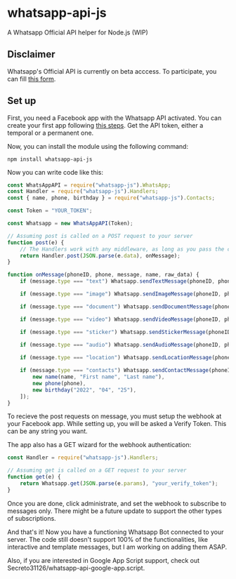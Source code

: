 # whatsapp-api-js
A Whatsapp Official API helper for Node.js (WIP)

## Disclaimer

Whatsapp's Official API is currently on beta acccess.
To participate, you can fill [this form](https://www.facebook.com/business/m/whatsapp/business-api).

## Set up

First, you need a Facebook app with the Whatsapp API activated.
You can create your first app following [this steps](https://developers.facebook.com/docs/whatsapp/getting-started/signing-up).
Get the API token, either a temporal or a permanent one.

Now, you can install the module using the following command:

```
npm install whatsapp-api-js
```


Now you can write code like this:

```js
const WhatsAppAPI = require("whatsapp-js").WhatsApp;
const Handler = require("whatsapp-js").Handlers;
const { name, phone, birthday } = require("whatsapp-js").Contacts;

const Token = "YOUR_TOKEN";

const Whatsapp = new WhatsAppAPI(Token);

// Assuming post is called on a POST request to your server
function post(e) {
    // The Handlers work with any middleware, as long as you pass the correct data
    return Handler.post(JSON.parse(e.data), onMessage);
}

function onMessage(phoneID, phone, message, name, raw_data) {
    if (message.type === "text") Whatsapp.sendTextMessage(phoneID, phone, `*${name}* said:\n\n${message.text.body}`);

    if (message.type === "image") Whatsapp.sendImageMessage(phoneID, phone, message.image.id, true, `Nice photo, ${name}`);

    if (message.type === "document") Whatsapp.sendDocumentMessage(phoneID, phone, message.document.id, true, undefined, "Our document");

    if (message.type === "video") Whatsapp.sendVideoMessage(phoneID, phone, "a_video_url_goes_here");

    if (message.type === "sticker") Whatsapp.sendStickerMessage(phoneID, phone, "a_sticker_url_goes_here");

    if (message.type === "audio") Whatsapp.sendAudioMessage(phoneID, phone, message.audio.id, true);
    
    if (message.type === "location") Whatsapp.sendLocationMessage(phoneID, phone, 0, 0);

    if (message.type === "contacts") Whatsapp.sendContactMessage(phoneID, phone, [
        new name(name, "First name", "Last name"),
        new phone(phone),
        new birthday("2022", "04", "25"),
    ]);
}
```

To recieve the post requests on message, you must setup the webhook at your Facebook app.
While setting up, you will be asked a Verify Token. This can be any string you want.

The app also has a GET wizard for the webhook authentication:

```js
const Handler = require("whatsapp-js").Handlers;

// Assuming get is called on a GET request to your server
function get(e) {
    return Whatsapp.get(JSON.parse(e.params), "your_verify_token");
}
```

Once you are done, click administrate, and set the webhook to subscribe to messages only.
There might be a future update to support the other types of subscriptions.

And that's it! Now you have a functioning Whatsapp Bot connected to your server.
The code still doesn't support 100% of the functionalities, like interactive and template messages,
but I am working on adding them ASAP.

Also, if you are interested in Google App Script support, check out Secreto31126/whatsapp-api-google-app.script.

